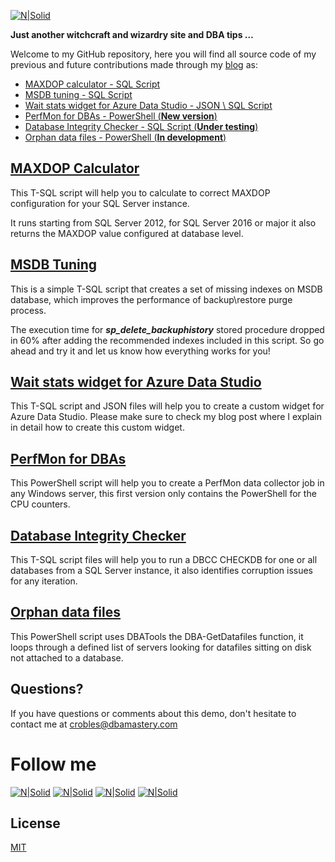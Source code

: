 [![N|Solid](http://dbamastery.com/wp-content/uploads/2019/01/cropped-DBM-LOGO-2.png)](http://dbamastery.com/)

**Just another witchcraft and wizardry site and DBA tips …**

Welcome to my GitHub repository, here you will find all source code of my previous and future contributions made through my [blog] as:

- [MAXDOP calculator - SQL Script](#maxdop-calculator)
- [MSDB tuning - SQL Script](#msdb-tuning)
- [Wait stats widget for Azure Data Studio - JSON \ SQL Script](#wait-stats-widget-for-Azure-Data-Studio)
- [PerfMon for DBAs - PowerShell (**New version**)](#perfMon-for-dbas)
- [Database Integrity Checker - SQL Script (**Under testing**)](#database-integrity-checker)
- [Orphan data files - PowerShell (**In development**)](#orphan-data-files)

## [MAXDOP Calculator](./MAXDOP%20Calculator)
This T-SQL script will help you to calculate to correct MAXDOP configuration for your SQL Server instance.

It runs starting from SQL Server 2012, for SQL Server 2016 or major it also returns the MAXDOP value configured at database level.

## [MSDB Tuning](./MSDB%20Tuning)
This is a simple T-SQL script that creates a set of missing indexes on MSDB database, which improves the performance of backup\restore purge process.

The execution time for **_sp_delete_backuphistory_** stored procedure dropped in 60% after adding the recommended indexes included in this script. So go ahead and try it and let us know how everything works for you!

## [Wait stats widget for Azure Data Studio](./WaitStats%20widget)
This T-SQL script and JSON files will help you to create a custom widget for Azure Data Studio. Please make sure to check my blog post where I explain in detail how to create this custom widget.

## [PerfMon for DBAs](./PerfMon%20for%20DBAs)
This PowerShell script will help you to create a PerfMon data collector job in any Windows server, this first version only contains the PowerShell for the CPU counters.

## [Database Integrity Checker](./Database%20Integrity%20Checker)
This T-SQL script files will help you to run a DBCC CHECKDB for one or all databases from a SQL Server instance, it also identifies corruption issues for any iteration.

## [Orphan data files](./Orphan%20data%20files)
This PowerShell script uses DBATools the DBA-GetDatafiles function, it loops through a defined list of servers looking for datafiles sitting on disk not attached to a database.

## Questions?
If you have questions or comments about this demo, don't hesitate to contact me at <crobles@dbamastery.com>

# Follow me
[![N|Solid](http://dbamastery.com/wp-content/uploads/2018/08/if_twitter_circle_color_107170.png)](https://twitter.com/dbamastery) [![N|Solid](http://dbamastery.com/wp-content/uploads/2018/08/if_github_circle_black_107161.png)](https://github.com/dbamaster) [![N|Solid](http://dbamastery.com/wp-content/uploads/2018/08/if_linkedin_circle_color_107178.png)](https://www.linkedin.com/in/croblesdba/) [![N|Solid](http://dbamastery.com/wp-content/uploads/2018/08/if_browser_1055104.png)](http://dbamastery.com/)

## License
[MIT](/LICENSE.md)

[blog]: <http://dbamastery.com/>
